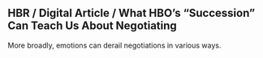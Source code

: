 ## HBR / Digital Article / What HBO’s “Succession” Can Teach Us About Negotiating

More broadly, emotions can derail negotiations in various ways.